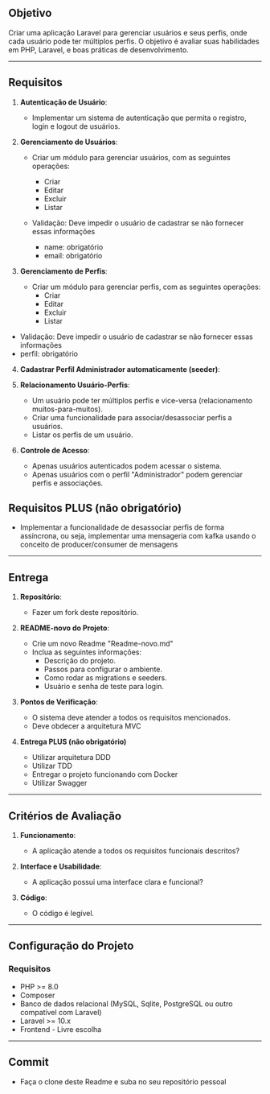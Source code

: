 ## **Objetivo**
Criar uma aplicação Laravel para gerenciar usuários e seus perfis, onde cada usuário pode ter múltiplos perfis. O objetivo é avaliar suas habilidades em PHP, Laravel, e boas práticas de desenvolvimento.

---

## **Requisitos**

1. **Autenticação de Usuário**:
    - Implementar um sistema de autenticação que permita o registro, login e logout de usuários.

2. **Gerenciamento de Usuários**:
    - Criar um módulo para gerenciar usuários, com as seguintes operações:
        - Criar
        - Editar
        - Excluir
        - Listar

    - Validação: Deve impedir o usuário de cadastrar se não fornecer essas informações
        - name: obrigatório
        - email: obrigatório

3. **Gerenciamento de Perfis**:
    - Criar um módulo para gerenciar perfis, com as seguintes operações:
        - Criar
        - Editar
        - Excluir
        - Listar

- Validação: Deve impedir o usuário de cadastrar se não fornecer essas informações
- perfil: obrigatório

4. **Cadastrar Perfil Administrador automaticamente (seeder)**:

5. **Relacionamento Usuário-Perfis**:
    - Um usuário pode ter múltiplos perfis e vice-versa (relacionamento muitos-para-muitos).
    - Criar uma funcionalidade para associar/desassociar perfis a usuários.
    - Listar os perfis de um usuário.

6. **Controle de Acesso**:
    - Apenas usuários autenticados podem acessar o sistema.
    - Apenas usuários com o perfil "Administrador" podem gerenciar perfis e associações.

## **Requisitos PLUS (não obrigatório)**
- Implementar a funcionalidade de desassociar perfis de forma assíncrona, ou seja, implementar uma mensageria com kafka usando o conceito de producer/consumer de mensagens

---

## **Entrega**

1. **Repositório**:
    - Fazer um fork deste repositório.


2. **README-novo do Projeto**:
    - Crie um novo Readme "Readme-novo.md"
    - Inclua as seguintes informações:
        - Descrição do projeto.
        - Passos para configurar o ambiente.
        - Como rodar as migrations e seeders.
        - Usuário e senha de teste para login.


4. **Pontos de Verificação**:
    - O sistema deve atender a todos os requisitos mencionados.
    - Deve obdecer a arquitetura MVC


5. **Entrega PLUS (não obrigatório)**
    - Utilizar arquitetura DDD
    - Utilizar TDD
    - Entregar o projeto funcionando com Docker
    - Utilizar Swagger

---

## **Critérios de Avaliação**

1. **Funcionamento**:
    - A aplicação atende a todos os requisitos funcionais descritos?

2. **Interface e Usabilidade**:
    - A aplicação possui uma interface clara e funcional?

3. **Código**:
    - O código é legível.

---

## **Configuração do Projeto**

### **Requisitos**
- PHP >= 8.0
- Composer
- Banco de dados relacional (MySQL, Sqlite, PostgreSQL ou outro compatível com Laravel)
- Laravel >= 10.x
- Frontend - Livre escolha

---

## **Commit**
- Faça o clone deste Readme e suba no seu repositório pessoal
 